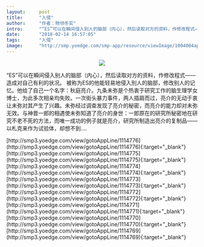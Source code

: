 ```yaml
---
layout:     post
title:      "入侵"
author:     "作者：物领冬实"
intro:      "“ES”可以在瞬间侵入别人的脑部（内心），然后读取对方的资料，作修改程式——造成对自己有利的状况。 被称为ES的他能轻易地侵入別人的脑部，修改别人的记忆。他给了自己一个名字：秋庭亮介。九条未弥是个热衷于研究工作的脑生理学女博士，为此多次相亲均失败。一次街头暴力事件，两人插肩而过，亮介的无动于衷让未弥对其产生了兴趣。未弥经过调查发现了亮介的秘密，而亮介的能力却对未弥无效。与神晋一郎的相遇使未弥知道了亮介的身世：一郎原在的研究所秘密地在研究不老不死的方法，而唯一成功的例子就是亮介，研究所制造出亮介的复制品——以札克来作为试验体，却想不到...."
date:       "2018-02-14 16:57:05"
tags:       "入侵"
image:      "http://smp.yoedge.com/smp-app/resource/viewImage/1004004appline.png"
---
```

<div style="text-align: center">
<p><img src="http://smp.yoedge.com/smp-app/resource/viewImage/1004004appline.png"/></p>
</div>
<p class="post-meta">
<span>“ES”可以在瞬间侵入别人的脑部（内心），然后读取对方的资料，作修改程式——造成对自己有利的状况。 被称为ES的他能轻易地侵入別人的脑部，修改别人的记忆。他给了自己一个名字：秋庭亮介。九条未弥是个热衷于研究工作的脑生理学女博士，为此多次相亲均失败。一次街头暴力事件，两人插肩而过，亮介的无动于衷让未弥对其产生了兴趣。未弥经过调查发现了亮介的秘密，而亮介的能力却对未弥无效。与神晋一郎的相遇使未弥知道了亮介的身世：一郎原在的研究所秘密地在研究不老不死的方法，而唯一成功的例子就是亮介，研究所制造出亮介的复制品——以札克来作为试验体，却想不到....</span>
</p>
[http://smp3.yoedge.com/view/gotoAppLine/1114776](http://smp3.yoedge.com/view/gotoAppLine/1114776){:target="_blank"}
[http://smp3.yoedge.com/view/gotoAppLine/1114775](http://smp3.yoedge.com/view/gotoAppLine/1114775){:target="_blank"}
[http://smp3.yoedge.com/view/gotoAppLine/1114774](http://smp3.yoedge.com/view/gotoAppLine/1114774){:target="_blank"}
[http://smp3.yoedge.com/view/gotoAppLine/1114773](http://smp3.yoedge.com/view/gotoAppLine/1114773){:target="_blank"}
[http://smp3.yoedge.com/view/gotoAppLine/1114772](http://smp3.yoedge.com/view/gotoAppLine/1114772){:target="_blank"}
[http://smp3.yoedge.com/view/gotoAppLine/1114771](http://smp3.yoedge.com/view/gotoAppLine/1114771){:target="_blank"}
[http://smp3.yoedge.com/view/gotoAppLine/1114770](http://smp3.yoedge.com/view/gotoAppLine/1114770){:target="_blank"}
[http://smp3.yoedge.com/view/gotoAppLine/1114769](http://smp3.yoedge.com/view/gotoAppLine/1114769){:target="_blank"}


